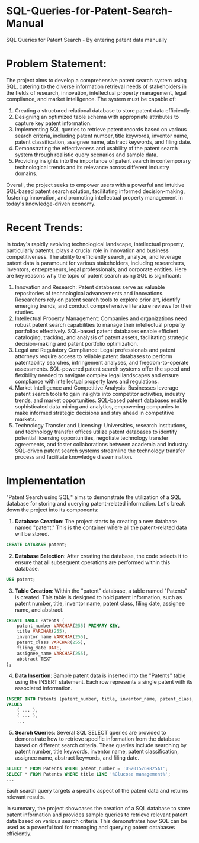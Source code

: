 # SQL-Queries-for-Patent-Search-Manual
SQL Queries for Patent Search - By entering patent data manually


# Problem Statement: #
The project aims to develop a comprehensive patent search system using SQL, catering to the diverse information retrieval needs of stakeholders in the fields of research, innovation, intellectual property management, legal compliance, and market intelligence. The system must be capable of:
1. Creating a structured relational database to store patent data efficiently.
2. Designing an optimized table schema with appropriate attributes to capture key patent information.
3. Implementing SQL queries to retrieve patent records based on various search criteria, including patent number, title keywords, inventor name, patent classification, assignee name, abstract keywords, and filing date.
4. Demonstrating the effectiveness and usability of the patent search system through realistic query scenarios and sample data.
5. Providing insights into the importance of patent search in contemporary technological trends and its relevance across different industry domains.

Overall, the project seeks to empower users with a powerful and intuitive SQL-based patent search solution, facilitating informed decision-making, fostering innovation, and promoting intellectual property management in today's knowledge-driven economy.

# Recent Trends: #
In today's rapidly evolving technological landscape, intellectual property, particularly patents, plays a crucial role in innovation and business competitiveness. The ability to efficiently search, analyze, and leverage patent data is paramount for various stakeholders, including researchers, inventors, entrepreneurs, legal professionals, and corporate entities. Here are key reasons why the topic of patent search using SQL is significant:
1. Innovation and Research: Patent databases serve as valuable repositories of technological advancements and innovations. Researchers rely on patent search tools to explore prior art, identify emerging trends, and conduct comprehensive literature reviews for their studies.
2. Intellectual Property Management: Companies and organizations need robust patent search capabilities to manage their intellectual property portfolios effectively. SQL-based patent databases enable efficient cataloging, tracking, and analysis of patent assets, facilitating strategic decision-making and patent portfolio optimization.
3. Legal and Regulatory Compliance: Legal professionals and patent attorneys require access to reliable patent databases to perform patentability searches, infringement analyses, and freedom-to-operate assessments. SQL-powered patent search systems offer the speed and flexibility needed to navigate complex legal landscapes and ensure compliance with intellectual property laws and regulations.
4. Market Intelligence and Competitive Analysis: Businesses leverage patent search tools to gain insights into competitor activities, industry trends, and market opportunities. SQL-based patent databases enable sophisticated data mining and analytics, empowering companies to make informed strategic decisions and stay ahead in competitive markets.
5. Technology Transfer and Licensing: Universities, research institutions, and technology transfer offices utilize patent databases to identify potential licensing opportunities, negotiate technology transfer agreements, and foster collaborations between academia and industry. SQL-driven patent search systems streamline the technology transfer process and facilitate knowledge dissemination.

# Implementation #
"Patent Search using SQL," aims to demonstrate the utilization of a SQL database for storing and querying patent-related information. Let's break down the project into its components:

1. **Database Creation**: The project starts by creating a new database named "patent." This is the container where all the patent-related data will be stored.

```sql
CREATE DATABASE patent;
```

2. **Database Selection**: After creating the database, the code selects it to ensure that all subsequent operations are performed within this database.

```sql
USE patent;
```

3. **Table Creation**: Within the "patent" database, a table named "Patents" is created. This table is designed to hold patent information, such as patent number, title, inventor name, patent class, filing date, assignee name, and abstract.

```sql
CREATE TABLE Patents (
    patent_number VARCHAR(255) PRIMARY KEY,
    title VARCHAR(255),
    inventor_name VARCHAR(255),
    patent_class VARCHAR(255),
    filing_date DATE,
    assignee_name VARCHAR(255),
    abstract TEXT
);
```

4. **Data Insertion**: Sample patent data is inserted into the "Patents" table using the INSERT statement. Each row represents a single patent with its associated information.

```sql
INSERT INTO Patents (patent_number, title, inventor_name, patent_class, filing_date, assignee_name, abstract)
VALUES 
    ( ... ),
    ( ... ),
    ...
```

5. **Search Queries**: Several SQL SELECT queries are provided to demonstrate how to retrieve specific information from the database based on different search criteria. These queries include searching by patent number, title keywords, inventor name, patent classification, assignee name, abstract keywords, and filing date.

```sql
SELECT * FROM Patents WHERE patent_number = 'US2015269825A1';
SELECT * FROM Patents WHERE title LIKE '%Glucose management%';
...
```

Each search query targets a specific aspect of the patent data and returns relevant results.

In summary, the project showcases the creation of a SQL database to store patent information and provides sample queries to retrieve relevant patent data based on various search criteria. This demonstrates how SQL can be used as a powerful tool for managing and querying patent databases efficiently.
